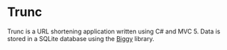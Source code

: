 # Trunc #

Trunc is a URL shortening application written using C# and MVC 5.  Data is stored in a SQLite database using the [Biggy](https://github.com/xivsolutions/biggy) library.